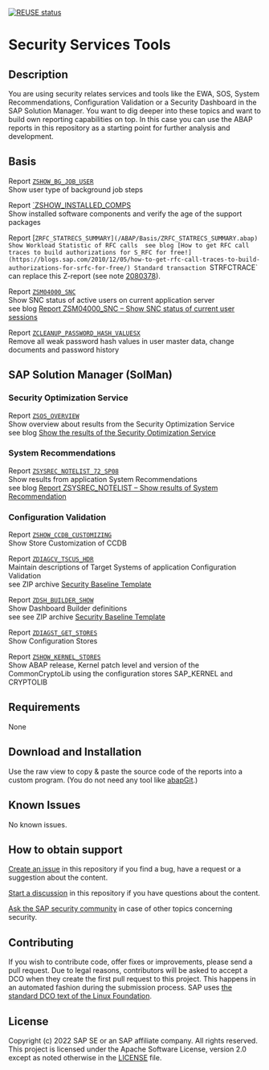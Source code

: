 [![REUSE status](https://api.reuse.software/badge/github.com/SAP-samples/security-services-tools)](https://api.reuse.software/info/github.com/SAP-samples/security-services-tools)
# Security Services Tools

## Description

You are using security relates services and tools like the EWA, SOS, System Recommendations, Configuration Validation or a Security Dashboard in the SAP Solution Manager. You want to dig deeper into these topics and want to build own reporting capabilities on top. In this case you can use the ABAP reports in this repository as a starting point for further analysis and development.

## Basis

Report [`ZSHOW_BG_JOB_USER`](/ABAP/Basis/ZSHOW_BG_JOB_USER.abap)  
Show user type of background job steps  

Report [`ZSHOW_INSTALLED_COMPS](/ABAP/Basis/ZSHOW_INSTALLED_COMPS.abap)  
Show installed software components and verify the age of the support packages 

Report [`ZRFC_STATRECS_SUMMARY](/ABAP/Basis/ZRFC_STATRECS_SUMMARY.abap)  
Show Workload Statistic of RFC calls 
see blog [How to get RFC call traces to build authorizations for S_RFC for free!](https://blogs.sap.com/2010/12/05/how-to-get-rfc-call-traces-to-build-authorizations-for-srfc-for-free/)
Standard transaction `STRFCTRACE` can replace this Z-report (see note [2080378](https://launchpad.support.sap.com/#/notes/2080378)).

Report [`ZSM04000_SNC`](/ABAP/Basis/ZSM04000_SNC.abap)  
Show SNC status of active users on current application server  
see blog [Report ZSM04000_SNC – Show SNC status of current user sessions](https://blogs.sap.com/2013/09/30/report-zsm04000snc-show-snc-status-of-current-user-sessions/)  

Report [`ZCLEANUP_PASSWORD_HASH_VALUESX`](/ABAP/Basis/ZCLEANUP_PASSWORD_HASH_VALUESX.abap)  
Remove all weak password hash values in user master data, change documents and password history  

## SAP Solution Manager (SolMan)

### Security Optimization Service

Report [`ZSOS_OVERVIEW`](/ABAP/SolMan/ZSOS_OVERVIEW.abap)  
Show overview about results from the Security Optimization Service  
see blog [Show the results of the Security Optimization Service](https://blogs.sap.com/2022/01/19/show-the-results-of-the-security-optimization-service/)  

### System Recommendations

Report [`ZSYSREC_NOTELIST_72_SP08`](/ABAP/SolMan/ZSYSREC_NOTELIST_72_SP08.abap)  
Show results from application System Recommendations  
see blog [Report ZSYSREC_NOTELIST – Show results of System Recommendation](https://blogs.sap.com/2011/07/18/report-zsysrecnotelist-show-results-of-system-recommendation/)  

### Configuration Validation

Report [`ZSHOW_CCDB_CUSTOMIZING`](/ABAP/SolMan/ZSHOW_CCDB_CUSTOMIZING.abap)  
Show Store Customization of CCDB  

Report [`ZDIAGCV_TSCUS_HDR`](/ABAP/SolMan/ZDIAGCV_TSCUS_HDR.abap)  
Maintain descriptions of Target Systems of application Configuration Validation  
see ZIP archive [Security Baseline Template](https://support.sap.com/content/dam/support/en_us/library/ssp/offerings-and-programs/support-services/sap-security-optimization-services-portfolio/Security_Baseline_Template_V2.zip)

Report [`ZDSH_BUILDER_SHOW`](/ABAP/SolMan/ZDSH_BUILDER_SHOW.abap)  
Show Dashboard Builder definitions  
see see ZIP archive [Security Baseline Template](https://support.sap.com/content/dam/support/en_us/library/ssp/offerings-and-programs/support-services/sap-security-optimization-services-portfolio/Security_Baseline_Template_V2.zip)

Report [`ZDIAGST_GET_STORES`](/ABAP/SolMan/ZDIAGST_GET_STORES.abap)  
Show Configuration Stores  

Report [`ZSHOW_KERNEL_STORES`](/ABAP/SolMan/ZSHOW_KERNEL_STORES.abap)  
Show ABAP release, Kernel patch level and version of the CommonCryptoLib using the configuration stores SAP_KERNEL and CRYPTOLIB  

## Requirements
None

## Download and Installation
Use the raw view to copy & paste the source code of the reports into a custom program. (You do not need any tool like [abapGit](https://github.com/abapGit/abapGit).)

## Known Issues
No known issues.

## How to obtain support
[Create an issue](https://github.com/SAP-samples/security-services-tools/issues) in this repository if you find a bug, have a request or a suggestion about the content.  

[Start a discussion](https://github.com/SAP-samples/security-services-tools/discussions) in this repository if you have questions about the content.

[Ask the SAP security community](https://answers.sap.com/tags/49511061904067247446167091106425) in case of other topics concerning security.
<!--- https://answers.sap.com/questions/ask.html?additionalTagId=49511061904067247446167091106425 --->

## Contributing
If you wish to contribute code, offer fixes or improvements, please send a pull request. Due to legal reasons, contributors will be asked to accept a DCO when they create the first pull request to this project. This happens in an automated fashion during the submission process. SAP uses [the standard DCO text of the Linux Foundation](https://developercertificate.org/).

## License
Copyright (c) 2022 SAP SE or an SAP affiliate company. All rights reserved. This project is licensed under the Apache Software License, version 2.0 except as noted otherwise in the [LICENSE](LICENSE) file.
